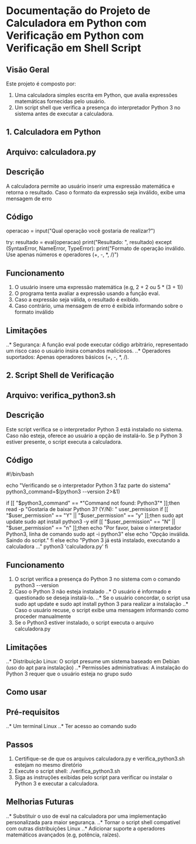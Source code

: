 # Documentação do Projeto de Calculadora em Python com Verificação em Python com Verificação em Shell Script

## Visão Geral

Este projeto é composto por:

1. Uma calculadora simples escrita em Python, que avalia expressões matemáticas fornecidas pelo usuário.
2. Um script shell que verifica a presença do interpretador Python 3 no sistema antes de executar a calculadora.



## 1. Calculadora em Python

## Arquivo: calculadora.py

## Descrição

A calculadora permite ao usuário inserir uma expressão matemática e retorna o resultado. Caso o formato da expressão seja
inválido, exibe uma mensagem de erro

## Código

operacao = input("Qual operação você gostaria de realizar?")

try:
    resultado = eval(operacao)
    print("Resultado: ", resultado)
except (SyntaxError, NameError, TypeError):
    print("Formato de operação inválido. Use apenas números e operadores (+, -, *, /)")

## Funcionamento

1. O usuário insere uma expressão matemática (e.g, 2 + 2 ou 5 * (3 + 1))
2. O programa tenta avaliar a expressão usando a função eval.
3. Caso a expressão seja válida, o resultado é exibido.
4. Caso contrário, uma mensagem de erro é exibida informando sobre o formato inválido

## Limitações

..* Segurança: A função eval pode executar código arbitrário, representado um risco caso o usuário insira comandos maliciosos.
..* Operadores suportados: Apenas operadores básicos (+, -, *, /).

## 2. Script Shell de Verificação

## Arquivo: verifica_python3.sh

## Descrição

Este script verifica se o interpretador Python 3 está instalado no sistema. Caso não esteja, oferece ao usuário a opção de 
instalá-lo. Se p Python 3 estiver presente, o script executa a calculadora.

## Código

#!/bin/bash

echo "Verificando se o interpretador Python 3 faz parte do sistema"
python3_command=$(python3 --version 2>&1)

if [[  "$python3_command" == *"Command not found: Python3"*  ]];then
    read -p "Gostaria de baixar Python 3? (Y/N): " user_permission
    if [[  "$user_permission"   == "Y" || "$user_permission" == "y" ]];then
        sudo apt update
        sudo apt install python3 -y
    elif [[  "$user_permission" == "N" || "$user_permission" == "n" ]];then
        echo "Por favor, baixe o interpretador Python3, linha de comando sudo apt -i python3"
    else
        echo "Opção inválida. Saindo do script."
    fi
else
    echo "Python 3 já está instalado, executando a calculadora ..."
    python3 'calculadora.py'
fi

## Funcionamento

1. O script verifica a presença do Python 3 no sistema com o comando python3 --version
2. Caso o Python 3 não esteja instalado
   ..* O usuário é informado e questionado se deseja instalá-lo.
   ..* Se o usuário concordar, o script usa sudo apt update e sudo apt install python 3 para realizar a instalação
   ..* Caso o usuário recuse, o script exibe uma mensagem informando como proceder manualmente
3. Se o Python3 estiver instalado, o script executa o arquivo calculadora.py

## Limitações

..* Distribuição Linux: O script presume um sistema baseado em Debian (uso do apt para instalação)
..* Permissões administrativas: A instalação do Python 3 requer que o usuário esteja no grupo sudo

## Como usar

## Pré-requisitos

..* Um terminal Linux
..* Ter acesso ao comando sudo

## Passos

1. Certifique-se de que os arquivos calculadora.py e verifica_python3.sh estejam no mesmo diretório
2. Execute o script shell: ./verifica_python3.sh
3. Siga as instruções exibidas pelo script para verificar ou instalar o Python 3 e executar a calculadora.

## Melhorias Futuras

..* Substituir o uso de eval na calculadora por uma implementação personalizada para maior segurança.
..* Tornar o script shell compatível com outras distribuições Linux
..* Adicionar suporte a operadores matemáticos avançados (e.g, potência, raízes).
